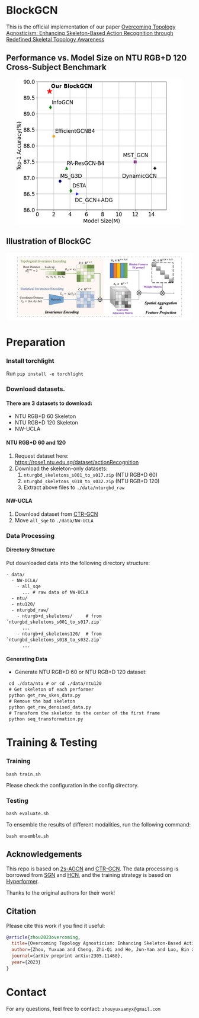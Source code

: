 # BlockGCN
This is the official implementation of our paper [Overcoming Topology Agnosticism: Enhancing Skeleton-Based Action Recognition through Redefined Skeletal Topology Awareness](https://arxiv.org/pdf/2305.11468.pdf)

## Performance vs. Model Size on NTU RGB+D 120 Cross-Subject Benchmark
<p align="center">
   <img src="intro.png" alt="drawing" width="450"/>
</p>

## Illustration of BlockGC 
<p align="center">
   <img src="blockgc.png" alt="drawing" width="900"/>
</p>

# Preparation
### Install torchlight
Run `pip install -e torchlight`

### Download datasets.

#### There are 3 datasets to download:

- NTU RGB+D 60 Skeleton
- NTU RGB+D 120 Skeleton
- NW-UCLA

#### NTU RGB+D 60 and 120

1. Request dataset here: https://rose1.ntu.edu.sg/dataset/actionRecognition
2. Download the skeleton-only datasets:
   1. `nturgbd_skeletons_s001_to_s017.zip` (NTU RGB+D 60)
   2. `nturgbd_skeletons_s018_to_s032.zip` (NTU RGB+D 120)
   3. Extract above files to `./data/nturgbd_raw`

#### NW-UCLA

1. Download dataset from [CTR-GCN](https://github.com/Uason-Chen/CTR-GCN)
2. Move `all_sqe` to `./data/NW-UCLA`

### Data Processing

#### Directory Structure

Put downloaded data into the following directory structure:

```
- data/
  - NW-UCLA/
    - all_sqe
      ... # raw data of NW-UCLA
  - ntu/
  - ntu120/
  - nturgbd_raw/
    - nturgb+d_skeletons/     # from `nturgbd_skeletons_s001_to_s017.zip`
      ...
    - nturgb+d_skeletons120/  # from `nturgbd_skeletons_s018_to_s032.zip`
      ...
```

#### Generating Data

- Generate NTU RGB+D 60 or NTU RGB+D 120 dataset:

```
 cd ./data/ntu # or cd ./data/ntu120
 # Get skeleton of each performer
 python get_raw_skes_data.py
 # Remove the bad skeleton 
 python get_raw_denoised_data.py
 # Transform the skeleton to the center of the first frame
 python seq_transformation.py
```

# Training & Testing

### Training

```
bash train.sh
```

Please check the configuration in the config directory.

### Testing

```
bash evaluate.sh
```

To ensemble the results of different modalities, run the following command:

```
bash ensemble.sh
```

## Acknowledgements

This repo is based on [2s-AGCN](https://github.com/lshiwjx/2s-AGCN) and [CTR-GCN](https://github.com/Uason-Chen/CTR-GCN). The data processing is borrowed from [SGN](https://github.com/microsoft/SGN) and [HCN](https://github.com/huguyuehuhu/HCN-pytorch), and the training strategy is based on [Hyperformer](https://github.com/ZhouYuxuanYX/Hyperformer).

Thanks to the original authors for their work!

## Citation

Please cite this work if you find it useful:
````BibTeX
@article{zhou2023overcoming,
  title={Overcoming Topology Agnosticism: Enhancing Skeleton-Based Action Recognition through Redefined Skeletal Topology Awareness},
  author={Zhou, Yuxuan and Cheng, Zhi-Qi and He, Jun-Yan and Luo, Bin and Geng, Yifeng and Xie, Xuansong and Keuper, Margret},
  journal={arXiv preprint arXiv:2305.11468},
  year={2023}
}
````

# Contact
For any questions, feel free to contact: `zhouyuxuanyx@gmail.com`

